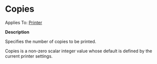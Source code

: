 




<h1 class="heading"><span class="name">Copies</span></h1>

Applies To: [Printer](./printer.md)


**Description**


Specifies the number of copies to be printed.


Copies is a non-zero scalar integer value whose default is defined by the current printer settings.



